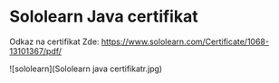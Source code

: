 # Sololearn Java certifikat

Odkaz na certifikat Zde: https://www.sololearn.com/Certificate/1068-13101367/pdf/

![sololearn](Sololearn java certifikatr.jpg)
